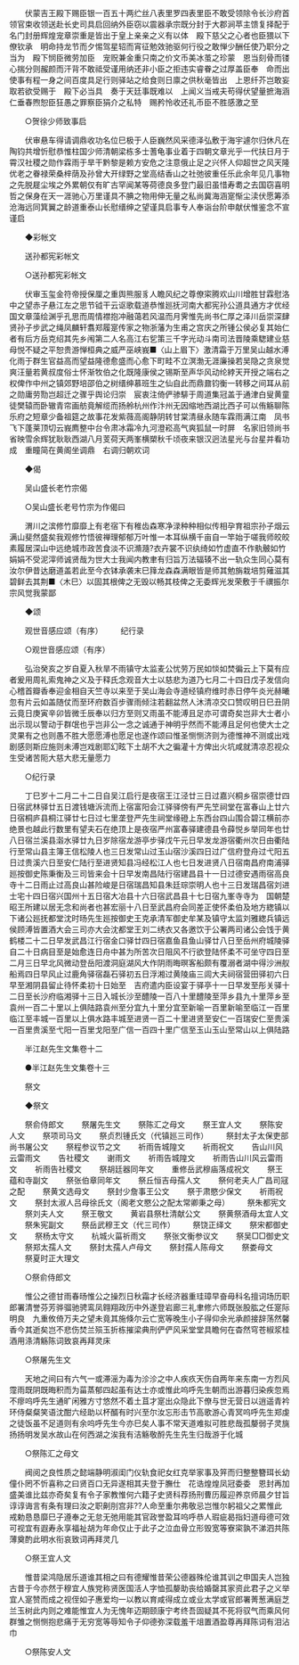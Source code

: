 <!-- { "loadSidebar": true } -->
　　伏蒙吉王殿下赐臣银一百五十两纻丝八表里罗四表里臣不敢受领除令长沙府首领官束收领送赴长史司具启回纳外臣窃以震器承宗既分封于大郡涧苹主馈复择配于名门封册辉煌宠章崇重是皆出于皇上亲亲之义有以体　殿下慈父之心者也臣猥以下僚钦承　明命持龙节而夕惕驾星轺而宵征勉效驰驱何行役之敢惮少酬任使乃职分之当为　殿下悯臣微劳加臣　宠贶兼金重只南之价文币美冰茧之珍蒙　恩当刻骨而镂心揣分则赧颜而汗背不敢祗受谨用纳还非小臣之拒违实睿眷之过厚盖臣奉　命而出使事有程一身之间百度具足行则驿站之给食则日廪之供秋毫皆出　上恩纤芥岂敢妄取若欲受赐于　殿下必当具　奏于天廷事既难以　上闻义当戒夫苟得伏望量摭海涵仁垂春煦恕臣狂愚之罪察臣狷介之私特　赐矜怜收还礼币臣不胜感激之至 

　　○贺徐少师致事启 

　　伏审悬车得请调鼎收功名位巳极于人臣巍然风采德泽弘敷于海宇遽尔归休凡在陶钧共增忻慰恭惟柱国少师清朝梁栋多士蓍龟事业着于四朝文章光乎一代扶日月于霄汉社稷之勋作霖雨于旱干黔黎是赖方安危之注意俄止足之兴怀人仰超世之风天隆优老之眷禄荣桑梓荫及孙曾大开绿野之堂高结香山之社弛彼重任乐此余年见几事物之先脱屣尘埃之外累朝仅有旷古罕闻某等荷德良多登门最旧虽惜寿耈之去国窃喜明哲之保身在天一涯驰心万里谨具不腆之物用伸无量之私尚冀海涵寔惭尘渎伏愿筹添沧海远同箕翼之龄道重泰山长慰缙绅之望谨具启事专人奉诣台阶申献伏惟鉴念不宣谨启 

　　◆彩帐文 

　　送孙都宪彩帐文 

　　○送孙都宪彩帐文 

　　伏审玉玺金符帝授保厘之重舆熊服豸人瞻风纪之尊僚寀腾欢山川增胜甘霖慰洛中之望赤子悬江左之思节钺干云讴歌载道恭惟廵抚河南大都宪孙公道具通方才优经国文章藻绘渊乎孔思而周情襟抱冲融蔼若风温而月霁惟先尚书仁厚之泽川岳崇深肆贤孙子步武之绳凤麟轩翥郑履寔传家之物浙藩为生甫之宫庆之所锺公侯必复其始仁者有后方岳克绍其先乡闱第二人名高江右乮策三千字光动斗南司法晋陵乘騘建业慈母悦不疑之平恕贵游惮桓典之威严巫峡峩■〈山上眉下〉激清霜于万里吴山越水溥化雨于群生官益高而望益隆德愈盛而心愈下町畦不立溟渤无涯廉操若吴隐之贪泉觉爽汪量若黄叔度俗士怀渐牧伯之化既隆康侯之锡斯至声华风动纶綍天开授之端右之权俾作中州之镇郊野培邵伯之树缙绅慕班生之仙自此而鼎鼐钧衡一转移之间耳从前之勋庸劳勚岂超迁之骤乎舆论归崇　宸衷注倚俨骖騑于周道集冠盖于通津白叟黄童徒樊辕而卧辙青帘画舫竟解缆而扬舲杭州作汴州无因缩地西湖比西子可以侑觞聊陈乐府之短章少备祖筵之故事花发紫薇高阁静阴转甘棠清昼永随车霖雨满江南　凤书飞下蓬莱顶切云峩廌整中台令肃冰霜冷九河澄崧高气爽狐鼠一时屏　名家旧领尚书省映雪余辉犹耿耿西湖八月芰荷天两峯横槊秋千顷夜来银汉迥法星光与台星并看功成　重瞳简在黄阁坐调鼎　右调归朝欢词 

　　◆偈 

　　吴山盛长老竹宗偈 

　　○吴山盛长老号竹宗为作偈曰 

　　渭川之滨修竹靡靡上有老宿下有稚齿森寒净渌种种相似传相孕育祖宗孙子烟云满山斐然盛矣我观修竹悟彼禅理郁郁万叶惟一本耳纵横千亩自一竿始于嗟我师皎皎素履居深山中远绝城市政苦食淡不识滫瀡?衣卉裳不识纨绮如竹虚直不作骫骳如竹娟娟不受泥滓师诚贤哉为世大士我闻内教聿有归旨万法辐辏不出一轨众生同心莫有汝尔伊昔达磨道盖若此至今衣钵承袭末巳箨龙森森满眼皆是师其勉旃栽培剪薙滋其碧鲜去其荆■〈木巳〉以固其根俾之无毁以畅其枝俾之无委辉光发荣敷于千禩振尔宗风觉我蒙鄙 

　　◆颂 

　　观世音感应颂（有序） 
　　纪行录 

　　○观世音感应颂（有序） 

　　弘治癸亥之岁自夏入秋旱不雨镇守太监麦公忧劳万民如惔如焚徧云上下莫有应者爰用周礼索鬼神之义及于释氏念观音大士以慈悲为道乃七月二十四日戊子发信向心稽首瓣香奉迎金相自天竺寺以来至于吴山海会寺道经镇府维时赤日停午炎光赫曦忽有片云如盖随仗而至环府数百步骤雨倾注若翻盆然人沐清凉交口赞叹明日巳丑阴云竟日庚寅辛卯皆微壬辰奉以归方至则又雨虽不能溥且足亦可谓奇矣岂非大士者小出示现以警动于群氓也乎岂非公一念之诚通于神明乎然而不能溥且足何也使大士之灵果有之也则愚不胜大愿愿溥也愿足也遂作颂曰惟圣恻恻济则为德惟神不测或出戏剧感则斯应施则未溥岂戏剧耶幻眩下土胡不大之徧灌十方俾出火坑咸就清凉忍视众生受诸苦阨大慈大悲无量愿力 

　　○纪行录 

　　丁巳岁十二月二十二日自吴江启行是夜宿王江泾廿三日过嘉兴桐乡宿崇德廿四日宿武林驿廿五日渡钱塘泝流而上宿富阳会江驿驿傍有严先笁祠堂在富春山上廿六日宿桐庐县桐江驿廿七日过七里垄登严先生祠堂缘磴上东西台四山围合碧江横前亦绝景也越此行数里有望夫石在绝顶上是夜宿严州富春驿建德县令薛悦乡举同年也廿八日宿兰溪县濲水驿廿九日岁除宿龙游亭步驿戊午元日早发龙游宿衢州次日由衢陆行至常山县主簿王信松陵人也三日发常山过玉山宿沙溪四日过广信府登舟过弋阳五日过贵溪六日至安仁陆行至进贤知县冯经松江人也七日发进贤八日宿南昌府南浦驿廵按御史陈秉衡及三司皆来会十日早发南昌陆行宿建昌县十一日过德安遇雨宿高良寺十二日雨止过高良山甚险峻是日宿瑞昌知县朱廷琮崇明人也十三日发瑞昌宿刘进士宅十四日宿兴国州十五日宿大冶县十六日宿武昌县十七日宿九峯寺寺为　国朝楚昭王所建以居无念和尚者也甚宏丽十八日至武昌府会同差正使怀柔伯及地方緫镇以下诸公廵抚都堂沈时旸先生廵按御史王克承清军御史牟某及镇守太监刘雅緫兵镇远侯顾溥皆置酒大会三司亦大会沈都堂王刘二绣衣又各邀饮于公署两司诸公会饯于黄鹤楼二十二日早发武昌江行宿金口驿廿四日宿嘉鱼县鱼山驿廿八日至岳州府城陵驿自二十日病目至是始愈连日舟中甚为所苦次日阻风不行欲登陆怀柔不可坐守四日至二月三日早北风微动登岳阳渡洞庭湖风大作阴雨晦暝客船颇有覆溺者湖中得沙洲舣船焉四日早风止过鹿角驿宿磊石驿初五日浮湘过黄陵庙三闾大夫祠宿营田驿初六日早至湘阴县留止待怀柔初十日始至　吉府遣内臣设宴于驿亭十一日早发至彤关驿十二日至长沙府临湘驿十三日入城长沙至醴陵一百八十里醴陵至萍乡县九十里萍乡至袁州一百二十里以上俱陆路袁州至分宜九十里分宜至新喻一百里新喻至临江一百里临江至丰城一百里以上俱水路丰城至进贤一百二十里进贤至安仁一百瑞安仁至贵溪一百里贵溪至弋阳一百里戈阳至广信一百四十里广信至玉山玉山至常山以上俱陆路 

　　半江赵先生文集卷十二 


　　●半江赵先生文集卷十三 

　　祭文 

　　◆祭文 

　　祭俞侍郎文 
　　祭屠先生文 
　　祭陈汇之母文 
　　祭王宜人文 
　　祭陈安人文 
　　祭项司马文 
　　祭贞烈锺氏文（代镇廵三司作） 
　　祭封太子太保吏部尚书屠公文 
　　祭程参议节之文 
　　祈雨告城隍文 
　　祈雨祝文 
　　告山川风云雷雨文 
　　告社稷文 
　　谢雨文 
　　祈雨告城隍文 
　　祈雨告山川风云雷雨文 
　　祈雨告社稷文 
　　祭胡廷器同年文 
　　重修岳武穆庙落成祝文 
　　祭王蕴和寺副文 
　　祭张伯章同年文 
　　祭丘恒吉母孺人文 
　　祭何老夫人广昌司冦之配 
　　祭黄文选母文 
　　祭封少詹事王公文 
　　祭于肃愍少保文 
　　祈雨祝文 
　　祭封太淑人吕母徐氏文（阁老文愍公之配太常卿秉之母） 
　　祭朱都宪文 
　　祭刘夫人文 
　　祭王敬文 
　　黄岩县祭杜清献公文 
　　祭黄祭酒母太宜人文 
　　祭朱宪副文 
　　祭岳武穆王文（代三司作） 
　　祭饶正绎文 
　　祭宋都御史文 
　　祭杨太守文 
　　杭城火菑祈雨文 
　　祭张文衡参议文 
　　祭吴□□御史文 
　　祭郑太孺人文 
　　祭封太孺人卢母文 
　　祭封孺人陈母文 
　　祭娄母文 
　　祭夏时正大理文 

　　○祭俞侍郎文 

　　惟公之德甘雨春旸惟公之操烈日秋霜才长经济器重珪璋早奋毋科名擅词场历职郎署清誉芬芳骅骝驰骋鸾凤翱翔政历中外遂登岩廊三礼聿修六师既张股肱之任寔际明良　九重攸倚万夫之望未竟其施倏尔云亡宽等晚生小子得仰余光承颜接辞荡然馨香今其逝矣岂不悲伤焚兰殒玉折栋摧梁典刑俨俨风采堂堂具瞻何在杳然穹苍椒浆桂酒用涤清觞陈词致哀再拜灵床 

　　○祭屠先生文 

　　天地之间曰有六气一或滞滛为毒为沴沴之中人疾疚天伤自两年来东南一方烈风霪雨既阴既晦积而为菑蒸郁四起虽有达士亦或惟此呜呼先生朝而出游暮归染疾忽焉不瘳呜呼先生通旷闲雅方寸悠然不着土苴才寔出众隐此下僚与世无营日以逍遥青衿环侍粲粲笑语沈酣六经助以杯醑有时兴至尔汝忘形击节高歌游心青冥呜呼先生郑虔之徒饭虽不足道则有余呜呼先生今亦巳矣人事不常天道难拟可胜悲哉孤嫠弱子灵旐扬扬明发吴水故山在何西湖之涘我有洁觞敬酹先生先生归哉游于化城 

　　○祭陈汇之母文 

　　阀阅之良性质之懿端静明淑闺门仪轨食祀女红克举家事及笄而归整整簪珥长幼僮仆罔不忻喜称之曰贤百口无异遂相其夫登于膴仕　花诰煌煌凤冠委委　恩封再加盛美谁比兹亦奇矣复有令子家教惟何六籍子史贤科荐扬刑曹历履迎养京师晨夕甘旨谆谆诲言有条有理曰汝之职劓刖宫非??人命至重尔弗敬忌岂惟尔躬祖父之累惟此戒勅恳恳靡巳子遵奉之无怠无弛用能其官政誉盈耳呜呼恭人瑕疵曷指妇道母德可效可视宜有遐寿永享福祉胡为年命仅止于此子之泣血骨立形毁宽等寮寀孰不涕泗共陈薄奠酌此明水衔哀致词再拜灵几 

　　○祭王宜人文 

　　惟昔梁鸿隐居乐道谁其相之曰有德耀惟昔荣公德器殊伦谁其训之申国夫人岂独古昔于今亦然于穆宜人族党称贤医国活人字恤孤嫠助丧给婚罄其家资此君子之义举宜人寔赞而成之视侄如子惠爱均一以教以育咸得成立或业太学或官郎署菁葱满庭芝兰玉树此内则之难能惟宜人为无愧年迈期颐康宁考终吾固疑其不死将驭气而乘风何群雏之恻恻抱悲痛于无穷宽等辱知令子仰德弥深载羞干俎置酒盈尊再拜陈词有泪沾巾 

　　○祭陈安人文 

